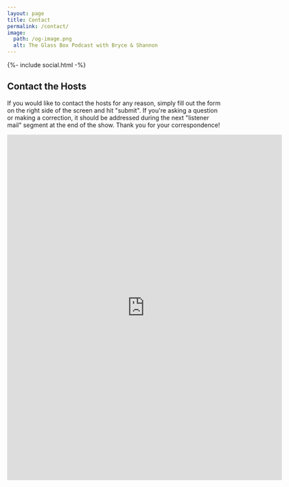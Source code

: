 ```yaml
---
layout: page
title: Contact
permalink: /contact/
image:
  path: /og-image.png
  alt: The Glass Box Podcast with Bryce & Shannon
---
```


{%- include social.html -%}

## Contact the Hosts

If you would like to contact the hosts for any reason, simply fill out the form on the right side of the screen and hit "submit". If you're asking a question or making a correction, it should be addressed during the next "listener mail" segment at the end of the show. Thank you for your correspondence!

<p style="text-align: center">
<iframe src="https://docs.google.com/forms/d/e/1FAIpQLScVKXyxn95UI8EZB0oWz7ljhu_iOyexAPP0VHBonvCEqamglw/viewform?embedded=true" width="640" height="805" frameborder="0" marginheight="0" marginwidth="0">Loading…</iframe>
</p>
